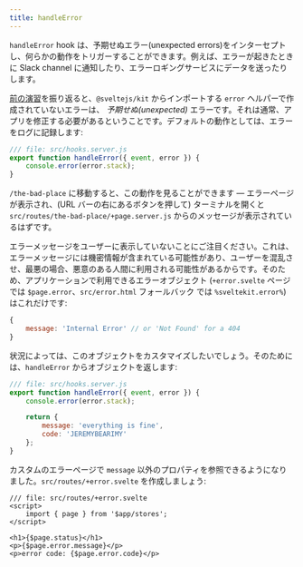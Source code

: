 ```yaml
---
title: handleError
---
```


`handleError` hook は、予期せぬエラー(unexpected errors)をインターセプトし、何らかの動作をトリガーすることができます。例えば、エラーが起きたときに Slack channel に通知したり、エラーロギングサービスにデータを送ったりします。

[前の演習](error-basics)を振り返ると、`@sveltejs/kit` からインポートする `error` ヘルパーで作成されていないエラーは、 _予期せぬ(unexpected)_ エラーです。それは通常、アプリを修正する必要があるということです。デフォルトの動作としては、エラーをログに記録します:

```js
/// file: src/hooks.server.js
export function handleError({ event, error }) {
	console.error(error.stack);
}
```

`/the-bad-place` に移動すると、この動作を見ることができます — エラーページが表示され、(URL バーの右にあるボタンを押して) ターミナルを開くと `src/routes/the-bad-place/+page.server.js` からのメッセージが表示されているはずです。

エラーメッセージをユーザーに表示していないことにご注目ください。これは、エラーメッセージには機密情報が含まれている可能性があり、ユーザーを混乱させ、最悪の場合、悪意のある人間に利用される可能性があるからです。そのため、アプリケーションで利用できるエラーオブジェクト (`+error.svelte` ページでは `$page.error`、`src/error.html` フォールバック では `%sveltekit.error%`) はこれだけです:

<!-- prettier-ignore-start -->
```js
{
	message: 'Internal Error' // or 'Not Found' for a 404
}
```
<!-- prettier-ignore-end -->

状況によっては、このオブジェクトをカスタマイズしたいでしょう。そのためには、`handleError` からオブジェクトを返します:

```js
/// file: src/hooks.server.js
export function handleError({ event, error }) {
	console.error(error.stack);

	return {
		message: 'everything is fine',
		code: 'JEREMYBEARIMY'
	};
}
```

カスタムのエラーページで `message` 以外のプロパティを参照できるようになりました。`src/routes/+error.svelte` を作成しましょう:

```svelte
/// file: src/routes/+error.svelte
<script>
	import { page } from '$app/stores';
</script>

<h1>{$page.status}</h1>
<p>{$page.error.message}</p>
<p>error code: {$page.error.code}</p>
```
